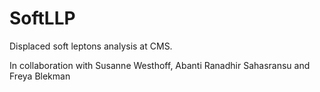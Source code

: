 # SoftLLP
Displaced soft leptons analysis at CMS.

In collaboration with Susanne Westhoff, Abanti Ranadhir Sahasransu and Freya Blekman
